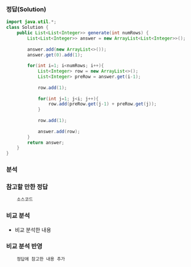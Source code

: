 ###   정답(Solution)
```java
import java.util.*;
class Solution {
    public List<List<Integer>> generate(int numRows) {
        List<List<Integer>> answer = new ArrayList<List<Integer>>();
        
        answer.add(new ArrayList<>());
        answer.get(0).add(1);
        
        for(int i=1; i<numRows; i++){
            List<Integer> row = new ArrayList<>();
            List<Integer> preRow = answer.get(i-1);
            
            row.add(1);
            
            for(int j=1; j<i; j++){
                row.add(preRow.get(j-1) + preRow.get(j));
            }
            
            row.add(1);
            
            answer.add(row);
        }
        return answer;
    }
}
```

###   분석


###   참고할 만한 정답
```java
    소스코드
```

###   비교 분석
-   비교 분석한 내용

###   비교 분석 반영
```java
    정답에 참고한 내용 추가
```